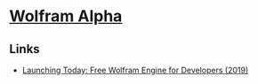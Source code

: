 # [Wolfram Alpha](https://www.wolframalpha.com/)

## Links

- [Launching Today: Free Wolfram Engine for Developers (2019)](https://blog.stephenwolfram.com/2019/05/launching-today-free-wolfram-engine-for-developers/)
